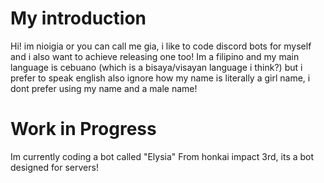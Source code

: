 # My introduction
Hi! im nioigia or you can call me gia, i like to code discord bots for myself and i also want to achieve releasing one too!
Im a filipino and my main language is cebuano (which is a bisaya/visayan language i think?) but i prefer to speak english
also ignore how my name is literally a girl name, i dont prefer using my name and a male name!

# Work in Progress
Im currently coding a bot called "Elysia" From honkai impact 3rd, its a bot designed for servers!
